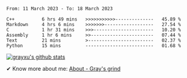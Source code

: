 <!--START_SECTION:waka-->

```text
From: 11 March 2023 - To: 18 March 2023

C++          6 hrs 49 mins   >>>>>>>>>>>--------------   45.89 %
Markdown     4 hrs 6 mins    >>>>>>>------------------   27.54 %
C            1 hr 31 mins    >>>----------------------   10.20 %
Assembly     1 hr 6 mins     >>-----------------------   07.44 %
Text         21 mins         >------------------------   02.37 %
Python       15 mins         -------------------------   01.68 %
```

<!--END_SECTION:waka-->

[![grayxu's github stats](https://github-readme-stats.vercel.app/api?username=grayxu&count_private=true&show_icons=true)](https://github.com/grayxu)

✔ Know more about me: [About - Gray's grind](https://www.grayxu.cn/)
